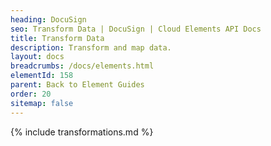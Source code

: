 ```yaml
---
heading: DocuSign
seo: Transform Data | DocuSign | Cloud Elements API Docs
title: Transform Data
description: Transform and map data.
layout: docs
breadcrumbs: /docs/elements.html
elementId: 158
parent: Back to Element Guides
order: 20
sitemap: false
---
```


{% include transformations.md %}
